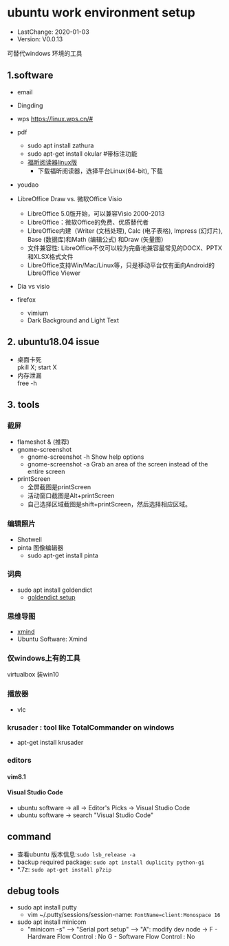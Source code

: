 # ubuntu work environment setup
- LastChange: 2020-01-03
-    Version: V0.0.13

可替代windows 环境的工具

## 1.software
- email
- Dingding
- wps
  https://linux.wps.cn/#
- pdf
	- sudo apt install zathura
	- sudo apt-get install okular #带标注功能
	- [福昕阅读器linux版](https://www.foxitsoftware.cn/downloads/)
	  - 下载福昕阅读器，选择平台Linux(64-bit), 下载
- youdao

- LibreOffice Draw vs. 微软Office Visio
  - LibreOffice 5.0版开始，可以兼容Visio 2000-2013
  - LibreOffice：微软Office的免费、优质替代者
  - LibreOffice内建（Writer (文档处理), Calc (电子表格), Impress (幻灯片), Base (数据库)和Math (编辑公式) 和Draw (矢量图）
  - 文件兼容性: LibreOffice不仅可以较为完备地兼容最常见的DOCX、PPTX和XLSX格式文件
  - LibreOffice支持Win/Mac/Linux等，只是移动平台仅有面向Android的LibreOffice Viewer
- Dia vs visio
- firefox
  - vimium
  - Dark Background and Light Text

## 2. ubuntu18.04 issue
- 桌面卡死 <br/>
  pkill X; start X
- 内存泄漏 <br/>
  free -h

## 3. tools
### 截屏
- flameshot &	(推荐)
- gnome-screenshot
  - gnome-screenshot  -h	Show help options
  - gnome-screenshot  -a	Grab an area of the screen instead of the entire screen
- printScreen
  - 全屏截图是printScreen
  - 活动窗口截图是Alt+printScreen
  - 自己选择区域截图是shift+printScreen，然后选择相应区域。
### 编辑照片
- Shotwell
- pinta 图像编辑器
  - sudo apt-get install pinta

### 词典
- sudo apt install goldendict
  - [goldendict setup](https://www.cnblogs.com/creasing/p/11333728.html)

### 思维导图
- [xmind](https://www.xmind.net/download/xmind8/)
- Ubuntu Software: Xmind

### 仅windows上有的工具
virtualbox 装win10

### 播放器
- vlc

### krusader : tool like TotalCommander on windows
- apt-get install krusader


### editors
#### vim8.1
#### Visual Studio Code
- ubuntu software -> all -> Editor's Picks -> Visual Studio Code
- ubuntu software -> search "Visual Studio Code"

## command
- 查看ubuntu 版本信息:`sudo lsb_release -a`
- backup required package: `sudo apt install duplicity python-gi`
- *.7z: `sudo apt-get install p7zip`

## debug tools
- sudo apt install putty
  - vim ~/.putty/sessions/session-name: `FontName=client:Monospace 16`
- sudo apt install minicom
  - "minicom -s" --> "Serial port setup" --> "A": modify dev node -> 
	F - Hardware Flow Control : No
	G - Software Flow Control : No
